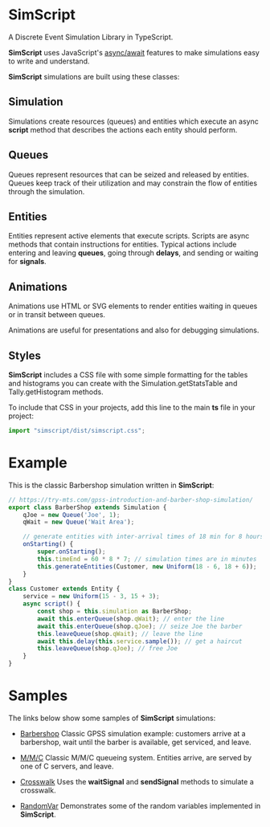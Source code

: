 # SimScript

A Discrete Event Simulation Library in TypeScript.

**SimScript** uses JavaScript's
[async/await](https://developer.mozilla.org/en-US/docs/Learn/JavaScript/Asynchronous/Async_await)
features to make simulations easy to write and understand.

**SimScript** simulations are built using these classes:

## Simulation

Simulations create resources (queues) and entities which execute an async **script** 
method that describes the actions each entity should perform.

## Queues

Queues represent resources that can be seized and released by entities.
Queues keep track of their utilization and may constrain the flow of entities 
through the simulation.

## Entities

Entities represent active elements that execute scripts. Scripts are async
methods that contain instructions for entities.
Typical actions include entering and leaving **queues**, going through **delays**,
and sending or waiting for **signals**.

## Animations

Animations use HTML or SVG elements to render entities waiting in queues 
or in transit between queues.

Animations are useful for presentations and also for debugging simulations.

## Styles

**SimScript** includes a CSS file with some simple formatting for the
tables and histograms you can create with the Simulation.getStatsTable
and Tally.getHistogram methods.

To include that CSS in your projects, add this line to the main **ts**
file in your project:

```typescript
import "simscript/dist/simscript.css";
```

# Example

This is the classic Barbershop simulation written in **SimScript**:

```typescript
// https://try-mts.com/gpss-introduction-and-barber-shop-simulation/
export class BarberShop extends Simulation {
    qJoe = new Queue('Joe', 1);
    qWait = new Queue('Wait Area');

    // generate entities with inter-arrival times of 18 min for 8 hours * 7 days
    onStarting() {
        super.onStarting();
        this.timeEnd = 60 * 8 * 7; // simulation times are in minutes
        this.generateEntities(Customer, new Uniform(18 - 6, 18 + 6));
    }
}
class Customer extends Entity {
    service = new Uniform(15 - 3, 15 + 3);
    async script() {
        const shop = this.simulation as BarberShop;
        await this.enterQueue(shop.qWait); // enter the line
        await this.enterQueue(shop.qJoe); // seize Joe the barber
        this.leaveQueue(shop.qWait); // leave the line
        await this.delay(this.service.sample()); // get a haircut
        this.leaveQueue(shop.qJoe); // free Joe        
    }
}
```

# Samples

The links below show some samples of **SimScript** simulations:

- [Barbershop](https://stackblitz.com/edit/typescript-efht9t?file=index.ts)
    Classic GPSS simulation example:
    customers arrive at a barbershop, wait until the barber is available, get serviced, and leave.

- [M/M/C](https://stackblitz.com/edit/typescript-xbntrv?file=index.ts)
    Classic M/M/C queueing system. Entities arrive, are served by one of C servers, and leave.

- [Crosswalk](https://stackblitz.com/edit/typescript-nq3vvd?file=index.ts)
    Uses the **waitSignal** and **sendSignal** methods to simulate a crosswalk.

- [RandomVar](https://stackblitz.com/edit/typescript-nwknjs?file=index.ts)
    Demonstrates some of the random variables implemented in **SimScript**.


